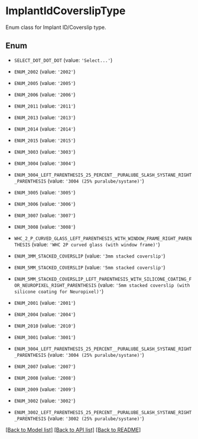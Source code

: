 # ImplantIdCoverslipType

Enum class for Implant ID/Coverslip type.

## Enum

* `SELECT_DOT_DOT_DOT` (value: `'Select...'`)

* `ENUM_2002` (value: `'2002'`)

* `ENUM_2005` (value: `'2005'`)

* `ENUM_2006` (value: `'2006'`)

* `ENUM_2011` (value: `'2011'`)

* `ENUM_2013` (value: `'2013'`)

* `ENUM_2014` (value: `'2014'`)

* `ENUM_2015` (value: `'2015'`)

* `ENUM_3003` (value: `'3003'`)

* `ENUM_3004` (value: `'3004'`)

* `ENUM_3004_LEFT_PARENTHESIS_25_PERCENT__PURALUBE_SLASH_SYSTANE_RIGHT_PARENTHESIS` (value: `'3004 (25% puralube/systane)'`)

* `ENUM_3005` (value: `'3005'`)

* `ENUM_3006` (value: `'3006'`)

* `ENUM_3007` (value: `'3007'`)

* `ENUM_3008` (value: `'3008'`)

* `WHC_2_P_CURVED_GLASS_LEFT_PARENTHESIS_WITH_WINDOW_FRAME_RIGHT_PARENTHESIS` (value: `'WHC 2P curved glass (with window frame)'`)

* `ENUM_3MM_STACKED_COVERSLIP` (value: `'3mm stacked coverslip'`)

* `ENUM_5MM_STACKED_COVERSLIP` (value: `'5mm stacked coverslip'`)

* `ENUM_5MM_STACKED_COVERSLIP_LEFT_PARENTHESIS_WITH_SILICONE_COATING_FOR_NEUROPIXEL_RIGHT_PARENTHESIS` (value: `'5mm stacked coverslip (with silicone coating for Neuropixel)'`)

* `ENUM_2001` (value: `'2001'`)

* `ENUM_2004` (value: `'2004'`)

* `ENUM_2010` (value: `'2010'`)

* `ENUM_3001` (value: `'3001'`)

* `ENUM_3004_LEFT_PARENTHESIS_25_PERCENT__PURALUBE_SLASH_SYSTANE_RIGHT_PARENTHESIS` (value: `'3004 (25% puralube/systane)'`)

* `ENUM_2007` (value: `'2007'`)

* `ENUM_2008` (value: `'2008'`)

* `ENUM_2009` (value: `'2009'`)

* `ENUM_3002` (value: `'3002'`)

* `ENUM_3002_LEFT_PARENTHESIS_25_PERCENT__PURALUBE_SLASH_SYSTANE_RIGHT_PARENTHESIS` (value: `'3002 (25% puralube/systane)'`)

[[Back to Model list]](../README.md#documentation-for-models) [[Back to API list]](../README.md#documentation-for-api-endpoints) [[Back to README]](../README.md)


